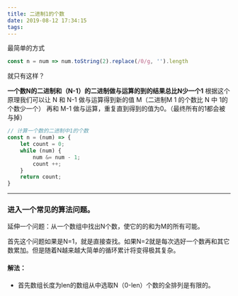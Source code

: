 ```yaml
---
title: 二进制1的个数
date: 2019-08-12 17:34:15
tags:
---
```

最简单的方式

```javascript
const n = num => num.toString(2).replace(/0/g, '').length
```

就只有这样？

<!--more-->

**一个数N的二进制和（N-1）的二进制做与运算的到的结果总比N少一个1**
根据这个原理我们可以让 N 和 N-1 做与运算得到新的值 M（二进制M 1 的个数比 N 中 1的个数少一个） 再和 M-1 做与运算，重复直到得到的值为0。（最终所有的1都会被与掉）

```javascript
// 计算一个数的二进制中1的个数
const n = (num) => {
    let count = 0;
    while (num) {
        num &= num - 1;
        count ++;
    }
    return count;
}
```

---
### 进入一个常见的算法问题。

延伸一个问题：从一个数组中找出N个数，使它的的和为M的所有可能。

首先这个问题如果是N=1，就是直接查找。如果N=2就是每次选好一个数再和其它数累加。但是随着N越来越大简单的循环累计将变得极其复杂。

#### 解法：
- 首先数组长度为len的数组从中选取N（0-len）个数的全排列是有限的。
